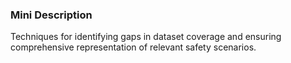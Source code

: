 ### Mini Description

Techniques for identifying gaps in dataset coverage and ensuring comprehensive representation of relevant safety scenarios.
